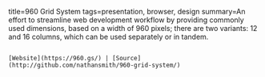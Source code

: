 title=960 Grid System
tags=presentation, browser, design
summary=An effort to streamline web development workflow by providing commonly used dimensions, based on a width of 960 pixels; there are two variants: 12 and 16 columns, which can be used separately or in tandem.
~~~~~~

[Website](https://960.gs/) | [Source](http://github.com/nathansmith/960-grid-system/)

